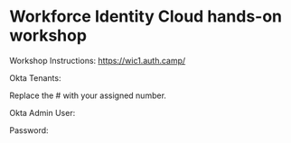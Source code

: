 # Workforce Identity Cloud hands-on workshop

Workshop Instructions: https://wic1.auth.camp/

Okta Tenants: 

Replace the # with your assigned number.

Okta Admin User:

Password: 








